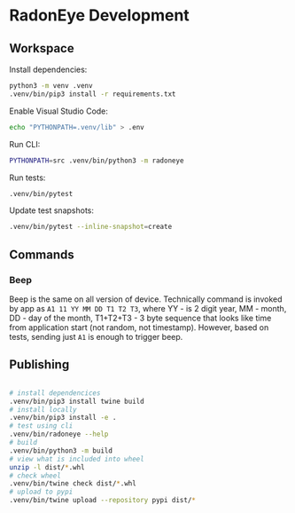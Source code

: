 # RadonEye Development

## Workspace

Install dependencies:

```sh
python3 -m venv .venv
.venv/bin/pip3 install -r requirements.txt
```

Enable Visual Studio Code:

```sh
echo "PYTHONPATH=.venv/lib" > .env
```

Run CLI:

```sh
PYTHONPATH=src .venv/bin/python3 -m radoneye
```

Run tests:

```sh
.venv/bin/pytest
```

Update test snapshots:

```sh
.venv/bin/pytest --inline-snapshot=create
```

## Commands

### Beep

Beep is the same on all version of device. Technically command is invoked by app as
`A1 11 YY MM DD T1 T2 T3`, where YY - is 2 digit year, MM - month, DD - day of the month, T1+T2+T3 -
3 byte sequence that looks like time from application start (not random, not timestamp). However,
based on tests, sending just `A1` is enough to trigger beep.

## Publishing

```sh

# install dependencices
.venv/bin/pip3 install twine build
# install locally
.venv/bin/pip3 install -e .
# test using cli
.venv/bin/radoneye --help
# build
.venv/bin/python3 -m build
# view what is included into wheel
unzip -l dist/*.whl
# check wheel
.venv/bin/twine check dist/*.whl
# upload to pypi
.venv/bin/twine upload --repository pypi dist/*
```
